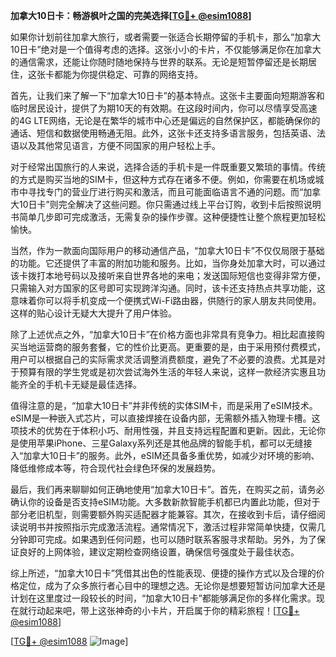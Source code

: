 **加拿大10日卡：畅游枫叶之国的完美选择[[TG💪+ @esim1088](https://t.me/s/esim1088)]**

如果你计划前往加拿大旅行，或者需要一张适合长期停留的手机卡，那么“加拿大10日卡”绝对是一个值得考虑的选择。这张小小的卡片，不仅能够满足你在加拿大的通信需求，还能让你随时随地保持与世界的联系。无论是短暂停留还是长期居住，这张卡都能为你提供稳定、可靠的网络支持。

首先，让我们来了解一下“加拿大10日卡”的基本特点。这张卡主要面向短期游客和临时居民设计，提供了为期10天的有效期。在这段时间内，你可以尽情享受高速的4G LTE网络，无论是在繁华的城市中心还是偏远的自然保护区，都能确保你的通话、短信和数据使用畅通无阻。此外，这张卡还支持多语言服务，包括英语、法语以及其他常见语言，方便不同国家的用户轻松上手。

对于经常出国旅行的人来说，选择合适的手机卡是一件既重要又繁琐的事情。传统的方式是购买当地的SIM卡，但这种方式存在诸多不便。例如，你需要在机场或城市中寻找专门的营业厅进行购买和激活，而且可能面临语言不通的问题。而“加拿大10日卡”则完全解决了这些问题。你只需通过线上平台订购，收到卡后按照说明书简单几步即可完成激活，无需复杂的操作步骤。这种便捷性让整个旅程更加轻松愉快。

当然，作为一款面向国际用户的移动通信产品，“加拿大10日卡”不仅仅局限于基础的功能。它还提供了丰富的附加功能和服务。比如，当你身处加拿大时，可以通过该卡拨打本地号码以及接听来自世界各地的来电；发送国际短信也变得非常方便，只需输入对方国家的区号即可实现跨洋沟通。同时，该卡还支持热点共享功能，这意味着你可以将手机变成一个便携式Wi-Fi路由器，供随行的家人朋友共同使用。这样的贴心设计无疑大大提升了用户体验。

除了上述优点之外，“加拿大10日卡”在价格方面也非常具有竞争力。相比起直接购买当地运营商的服务套餐，它的性价比更高。更重要的是，由于采用预付费模式，用户可以根据自己的实际需求灵活调整消费额度，避免了不必要的浪费。尤其是对于预算有限的学生党或是初次尝试海外生活的年轻人来说，这样一款经济实惠且功能齐全的手机卡无疑是最佳选择。

值得注意的是，“加拿大10日卡”并非传统的实体SIM卡，而是采用了eSIM技术。eSIM是一种嵌入式芯片，可以直接焊接在设备内部，无需额外插入物理卡槽。这项技术的优势在于体积小巧、耐用性强，并且支持远程配置和更新。因此，无论你是使用苹果iPhone、三星Galaxy系列还是其他品牌的智能手机，都可以无缝接入“加拿大10日卡”的服务。此外，eSIM还具备多重优势，如减少对环境的影响、降低维修成本等，符合现代社会绿色环保的发展趋势。

最后，我们再来聊聊如何正确地使用“加拿大10日卡”。首先，在购买之前，请务必确认你的设备是否支持eSIM功能。大多数新款智能手机都已内置此功能，但对于部分老旧机型，则需要额外购买适配器才能兼容。其次，在接收到卡后，请仔细阅读说明书并按照指示完成激活流程。通常情况下，激活过程非常简单快捷，仅需几分钟即可完成。如果遇到任何问题，也可以随时联系客服寻求帮助。另外，为了保证良好的上网体验，建议定期检查网络设置，确保信号强度处于最佳状态。

综上所述，“加拿大10日卡”凭借其出色的性能表现、便捷的操作方式以及合理的价格定位，成为了众多旅行者心目中的理想之选。无论你是想要短暂访问加拿大还是计划在这里度过一段较长的时间，“加拿大10日卡”都能够满足你的多样化需求。现在就行动起来吧，带上这张神奇的小卡片，开启属于你的精彩旅程！[[TG💪+ @esim1088](https://t.me/s/esim1088)]

[[TG💪+ @esim1088](https://t.me/s/esim1088) ![Image](https://i.postimg.cc/4NQfJmqS/Snipaste-2025-05-13-00-14-12.png)]